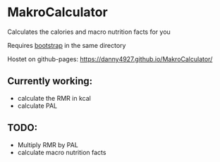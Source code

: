 # MakroCalculator
Calculates the calories and macro nutrition facts for you

Requires [bootstrap](http://getbootstrap.com/) in the same directory

Hostet on github-pages: https://danny4927.github.io/MakroCalculator/

## Currently working:

- calculate the RMR in kcal
- calculate PAL

## TODO:

- Multiply RMR by PAL
- calculate macro nutrition facts